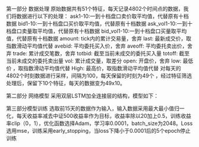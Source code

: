 第一部分 数据处理
原始数据共有51个特征，每天记录4802个时间点的数据，我们将数据进行以下的处理：
ask1-10:一到十档盘口卖价取平均值，代替原有十档数据
bid1-10:一到十档盘口买价取平均值，代替原有十档数据
ask_vol1-10:一到十档盘口卖量取平均值，代替原有十档数据
bid_vol1-10:一到十档盘口买量取平均值，代替原有十档数据
amount: 	tick内的累计交易量，舍弃
last: 		最新成交价，取指数滑动平均值代替
avebid: 	平均委托买入价，舍弃
aveoff: 	平均委托卖出价，舍弃
trade: 	累计成交笔数，舍弃
totbid: 	截至当前未成交的委托买入量
totoff: 	截至当前未成交的委托卖出量
vol: 		累计成交量，取差分
open:	开盘价，舍弃
low:		最低价	，取指数滑动平均值代替
High: 	最高价，取指数滑动平均值代替
对每天的4802个时刻数据进行采样，间隔为100，每天保留的时刻为49个
，经过特征筛选处理后，保留下10个特征，每天的数据变为49x10。

第二部分 网络模型
采用双层LSTM加全连接层的结构，模型如下：

第三部分模型训练
选取前15天的数据作为输入，输入数据采用最大最小值归一化，每天收益率减去中证500收益率作为目标，收益率除以20加上0.5，训练收益率clip（0，1），优化函数选择Adam，学习率0.0001，batch_size为2048。Loss选用mse，训练采用early_stopping，当loss下降小于0.0001后的5个epoch停止训练
